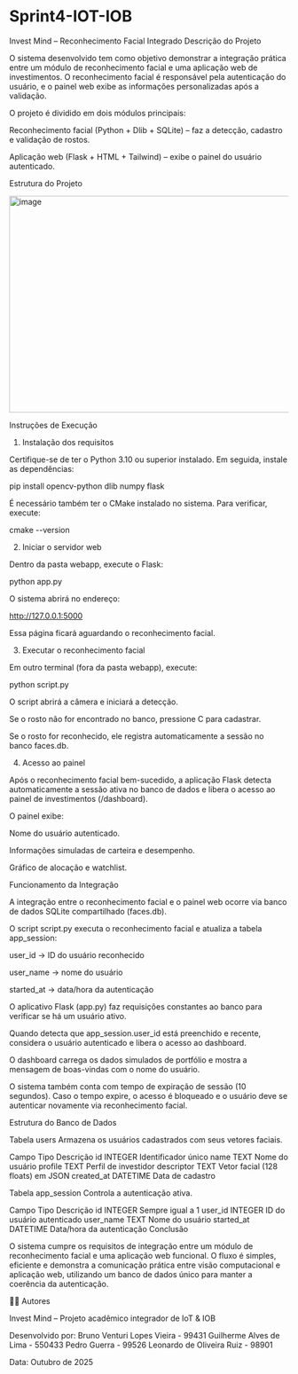 # Sprint4-IOT-IOB

Invest Mind – Reconhecimento Facial Integrado
Descrição do Projeto

O sistema desenvolvido tem como objetivo demonstrar a integração prática entre um módulo de reconhecimento facial e uma aplicação web de investimentos.
O reconhecimento facial é responsável pela autenticação do usuário, e o painel web exibe as informações personalizadas após a validação.

O projeto é dividido em dois módulos principais:

Reconhecimento facial (Python + Dlib + SQLite) – faz a detecção, cadastro e validação de rostos.

Aplicação web (Flask + HTML + Tailwind) – exibe o painel do usuário autenticado.

Estrutura do Projeto

<img width="874" height="391" alt="image" src="https://github.com/user-attachments/assets/0ce2f131-5bda-4e98-8d8a-c380f7d5bdad" />



Instruções de Execução
1. Instalação dos requisitos

Certifique-se de ter o Python 3.10 ou superior instalado.
Em seguida, instale as dependências:

pip install opencv-python dlib numpy flask


É necessário também ter o CMake instalado no sistema.
Para verificar, execute:

cmake --version

2. Iniciar o servidor web

Dentro da pasta webapp, execute o Flask:

python app.py


O sistema abrirá no endereço:

http://127.0.0.1:5000


Essa página ficará aguardando o reconhecimento facial.

3. Executar o reconhecimento facial

Em outro terminal (fora da pasta webapp), execute:

python script.py


O script abrirá a câmera e iniciará a detecção.

Se o rosto não for encontrado no banco, pressione C para cadastrar.

Se o rosto for reconhecido, ele registra automaticamente a sessão no banco faces.db.

4. Acesso ao painel

Após o reconhecimento facial bem-sucedido, a aplicação Flask detecta automaticamente a sessão ativa no banco de dados e libera o acesso ao painel de investimentos (/dashboard).

O painel exibe:

Nome do usuário autenticado.

Informações simuladas de carteira e desempenho.

Gráfico de alocação e watchlist.

Funcionamento da Integração

A integração entre o reconhecimento facial e o painel web ocorre via banco de dados SQLite compartilhado (faces.db).

O script script.py executa o reconhecimento facial e atualiza a tabela app_session:

user_id → ID do usuário reconhecido

user_name → nome do usuário

started_at → data/hora da autenticação

O aplicativo Flask (app.py) faz requisições constantes ao banco para verificar se há um usuário ativo.

Quando detecta que app_session.user_id está preenchido e recente, considera o usuário autenticado e libera o acesso ao dashboard.

O dashboard carrega os dados simulados de portfólio e mostra a mensagem de boas-vindas com o nome do usuário.

O sistema também conta com tempo de expiração de sessão (10 segundos).
Caso o tempo expire, o acesso é bloqueado e o usuário deve se autenticar novamente via reconhecimento facial.

Estrutura do Banco de Dados

Tabela users
Armazena os usuários cadastrados com seus vetores faciais.

Campo	Tipo	Descrição
id	INTEGER	Identificador único
name	TEXT	Nome do usuário
profile	TEXT	Perfil de investidor
descriptor	TEXT	Vetor facial (128 floats) em JSON
created_at	DATETIME	Data de cadastro

Tabela app_session
Controla a autenticação ativa.

Campo	Tipo	Descrição
id	INTEGER	Sempre igual a 1
user_id	INTEGER	ID do usuário autenticado
user_name	TEXT	Nome do usuário
started_at	DATETIME	Data/hora da autenticação
Conclusão

O sistema cumpre os requisitos de integração entre um módulo de reconhecimento facial e uma aplicação web funcional.
O fluxo é simples, eficiente e demonstra a comunicação prática entre visão computacional e aplicação web, utilizando um banco de dados único para manter a coerência da autenticação.
























🧑‍💻 Autores

Invest Mind – Projeto acadêmico integrador de IoT & IOB

Desenvolvido por: 
Bruno Venturi Lopes Vieira - 99431
Guilherme Alves de Lima - 550433
Pedro Guerra - 99526
Leonardo de Oliveira Ruiz - 98901

Data: Outubro de 2025
